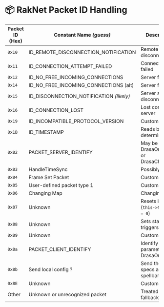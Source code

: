 # 📦 RakNet Packet ID Handling 

| Packet ID (Hex) | Constant Name *(guess)*                  | Description / Notes                                    | Handling Function                                |
|------------------|-------------------------------------------|----------------------------------------------------------|--------------------------------------------------|
| `0x10`           | ID_REMOTE_DISCONNECTION_NOTIFICATION      | Remote peer disconnected cleanly                         | `FUN_140c66458(this, packet)`                    |
| `0x11`           | ID_CONNECTION_ATTEMPT_FAILED              | Connection attempt failed                                | Logs warning + `RakNetClient::HandleConnectionFailed` |
| `0x12`           | ID_NO_FREE_INCOMING_CONNECTIONS           | Server full                                              | Ignored                                          |
| `0x14`           | ID_NO_FREE_INCOMING_CONNECTIONS (alt)     | Server full again?                                       | Logs warning                                     |
| `0x15`           | ID_DISCONNECTION_NOTIFICATION *(likely)* | Server actively disconnected this client                 | `RakNetClient::HandleDisconnectionByServer`     |
| `0x16`           | ID_CONNECTION_LOST                        | Lost connection to server                                | Logs warning + `RakNetClient::HandleConnectionLost` |
| `0x19`           | ID_INCOMPATIBLE_PROTOCOL_VERSION                                   | Custom packet?                                           | `FUN_140c670c0(this, packet)`                    |
| `0x1B`           | ID_TIMESTAMP              | Reads byte 10 to determine actual type                   | Special-case handling                            |
| `0x82`           | PACKET_SERVER_IDENTIFY                                   | May be DrasaOnlineLoginServer or DrasaCharacterService           | `RakNetClient::HandleError`                      |
| `0x83`           | HandleTimeSync                                   | Possibly time sync                                       | `RakNetClient::HandleTimeSync`                   |
| `0x84`           | Frame Set Packet                | Custom payload                                           | `FUN_140c66dd0(this, packet, 0)`                 |
| `0x85`           | User-defined packet type 1                | Custom payload                                           | `FUN_140c66dd0(this, packet, 1)`                 |
| `0x86`           | Changing Map                                  | Changing map                    |                     |
| `0x87`           | Unknown                                   | Resets internal variable (`this->field232_0x120 = 0`)    | State reset                                      |
| `0x88`           | Unknown                                   | Sets state + optionally triggers callback                | Sets field + optional call                       |
| `0x89`           | Unknown                                   | Custom logic                                             | `FUN_140c66938(this, packet)`                    |
| `0x8a`           | PACKET_CLIENT_IDENTIFY                  | Identify the client with a parameter DrasaOnlineClient     | `FUN_140c66b18(this, packet)`                    |
| `0x8b`           | Send local config ?                     | Send the computer specs and also the spellbar              | `FUN_140c66b18(this, packet)`                    |
| `0x8E`           | Unknown                                   | Custom logic                                             | `FUN_140c66b18(this, packet)`                    |
| Other            | Unknown or unrecognized packet            | Treated as error or fallback                             | `RakNetClient::HandleError(this, packet)`        |
